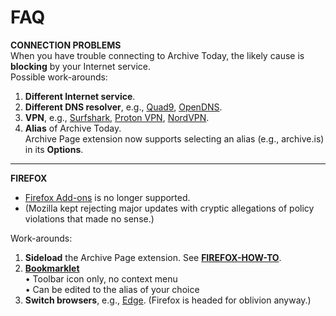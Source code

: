 # FAQ
**CONNECTION PROBLEMS**   
When you have trouble connecting to Archive Today, the likely cause is **blocking** by your Internet service.   
Possible work-arounds:
1. **Different Internet service**.
2. **Different DNS resolver**, e.g., [Quad9](https://quad9.net), [OpenDNS](https://www.opendns.com/).
3. **VPN**, e.g., [Surfshark](https://surfshark.com), [Proton VPN](https://protonvpn.com/), [NordVPN](https://nordvpn.com/).   
4. **Alias** of Archive Today.   
Archive Page extension now supports selecting an alias (e.g., archive.is) in its **Options**.   
---
**FIREFOX**   
* [Firefox Add-ons](https://addons.mozilla.org/en-US/firefox/) is no longer supported.   
* (Mozilla kept rejecting major updates with cryptic allegations of policy violations that made no sense.)

Work-arounds:
1. **Sideload** the Archive Page extension. See **[FIREFOX-HOW-TO](https://github.com/JNavas2/Archive-Page/blob/main/FIREFOX-HOW-TO.md)**.
2. **[Bookmarklet](https://jnavas2.github.io/Archive-Page/)**   
• Toolbar icon only, no context menu   
• Can be edited to the alias of your choice
3. **Switch browsers**, e.g., [Edge](https://www.microsoft.com/en-us/edge). (Firefox is headed for oblivion anyway.)
